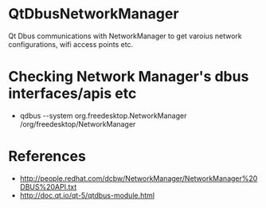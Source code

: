 # QtDbusNetworkManager
Qt Dbus communications with NetworkManager to get varoius network configurations, wifi access points etc.

# Checking Network Manager's dbus interfaces/apis etc
* qdbus --system org.freedesktop.NetworkManager /org/freedesktop/NetworkManager

# References
* http://people.redhat.com/dcbw/NetworkManager/NetworkManager%20DBUS%20API.txt
* http://doc.qt.io/qt-5/qtdbus-module.html
